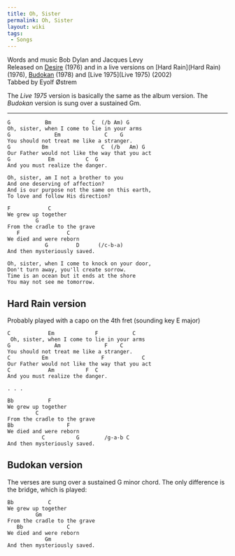 ```yaml
---
title: Oh, Sister
permalink: Oh, Sister
layout: wiki
tags:
 - Songs
---
```


Words and music Bob Dylan and Jacques Levy  
Released on [Desire](Desire) (1976) and in a live versions on
[Hard Rain](Hard Rain) (1976), [Budokan](Budokan)
(1978) and [Live 1975](Live 1975) (2002)  
Tabbed by Eyolf Østrem

The *Live 1975* version is basically the same as the album version. The
*Budokan* version is sung over a sustained Gm.

* * * * *

    G           Bm             C  (/b Am) G
    Oh, sister, when I come to lie in your arms
    G              Em              C    G
    You should not treat me like a stranger.
    G          Bm                 C  (/b   Am) G
    Our Father would not like the way that you act
    G            Em          C  G
    And you must realize the danger.

    Oh, sister, am I not a brother to you
    And one deserving of affection?
    And is our purpose not the same on this earth,
    To love and follow His direction?

    F            C
    We grew up together
             G
    From the cradle to the grave
       F               C
    We died and were reborn
                G         D      (/c-b-a)
    And then mysteriously saved.

    Oh, sister, when I come to knock on your door,
    Don't turn away, you'll create sorrow.
    Time is an ocean but it ends at the shore
    You may not see me tomorrow.

<h2 class="songversion">
Hard Rain version

</h2>
Probably played with a capo on the 4th fret (sounding key E major)

    C            Em             F           C
     Oh, sister, when I come to lie in your arms
    G              Am              F    C
    You should not treat me like a stranger.
    C          Em                 F            C
    Our Father would not like the way that you act
    C            Am          F  C
    And you must realize the danger.

    . . .

    Bb           F
    We grew up together
             C
    From the cradle to the grave
    Bb                 F
    We died and were reborn
               C          G        /g-a-b C
    And then mysteriously saved.

<h2 class="songversion">
Budokan version

</h2>
The verses are sung over a sustained G minor chord. The only difference
is the bridge, which is played:

    Bb           C
    We grew up together
             Gm
    From the cradle to the grave
       Bb              C
    We died and were reborn
                Gm
    And then mysteriously saved.
